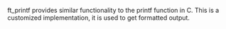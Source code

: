ft_printf provides similar functionality to the printf function in C. 
This is a customized implementation, it is used to get formatted output.
